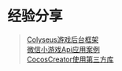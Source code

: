 # 经验分享
>    [Colyseus游戏后台框架](CocosExperience/CocosExperience1.md)  
>    [微信小游戏Api应用案例](CocosExperience/CocosExperience2.md)  
>    [CocosCreator使用第三方库](CocosExperience/CocosExperience3.md)
